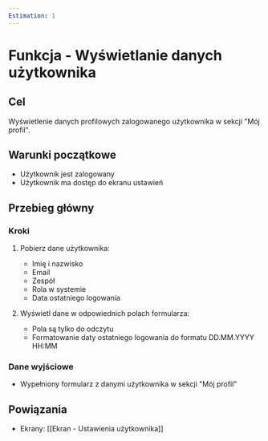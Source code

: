 ```yaml
---
Estimation: 1
---
```


# Funkcja - Wyświetlanie danych użytkownika

## Cel

Wyświetlenie danych profilowych zalogowanego użytkownika w sekcji "Mój profil".

## Warunki początkowe

- Użytkownik jest zalogowany
- Użytkownik ma dostęp do ekranu ustawień

## Przebieg główny

### Kroki

1. Pobierz dane użytkownika:
   - Imię i nazwisko
   - Email
   - Zespół
   - Rola w systemie
   - Data ostatniego logowania

2. Wyświetl dane w odpowiednich polach formularza:
   - Pola są tylko do odczytu
   - Formatowanie daty ostatniego logowania do formatu DD.MM.YYYY HH:MM

### Dane wyjściowe

- Wypełniony formularz z danymi użytkownika w sekcji "Mój profil"

## Powiązania

- Ekrany: [[Ekran - Ustawienia użytkownika]]
